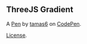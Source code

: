 ## ThreeJS Gradient

A [Pen](https://codepen.io/tamas6/pen/LYMLqBa) by [tamas6](https://codepen.io/tamas6) on [CodePen](https://codepen.io).

[License](https://codepen.io/license/pen/LYMLqBa).
